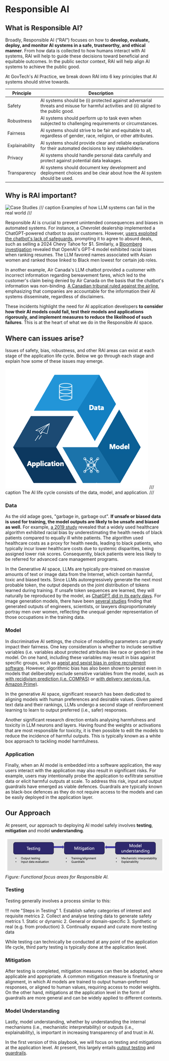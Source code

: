 # Responsible AI

## What is Responsible AI?

Broadly, Responsible AI (“RAI”) focuses on how to **develop, evaluate, deploy, and monitor AI systems in a safe, trustworthy, and ethical manner**. From how data is collected to how humans interact with AI systems, RAI will help to guide these decisions toward beneficial and equitable outcomes. In the public sector context, RAI will help align AI systems to achieve the public good.

At GovTech's AI Practice, we break down RAI into 6 key principles that AI systems should strive towards. 

| Principle    | Description |
|--------------|-------------|
| Safety       | AI systems should be (i) protected against adversarial threats and misuse for harmful activities and (ii) aligned to the public good. |
| Robustness   | AI systems should perform up to task even when subjected to challenging requirements or circumstances. |
| Fairness     | AI systems should strive to be fair and equitable to all, regardless of gender, race, religion, or other attributes. |
| Explainability | AI systems should provide clear and reliable explanations for their automated decisions to key stakeholders. |
| Privacy      | AI systems should handle personal data carefully and protect against potential data leakages. |
| Transparency | AI systems should document key development and deployment choices and be clear about how the AI system should be used. |

## Why is RAI important?

![Case Studies](../images/rai-case-studies.png)
/// caption
Examples of how LLM systems can fail in the real world
///

Responsible AI is crucial to prevent unintended consequences and biases in automated systems. For instance, a Chevrolet dealership implemented a ChatGPT-powered chatbot to assist customers. However, [users exploited the chatbot's lack of safeguards](https://venturebeat.com/ai/a-chevy-for-1-car-dealer-chatbots-show-perils-of-ai-for-customer-service/), prompting it to agree to absurd deals, such as selling a 2024 Chevy Tahoe for $1. Similarly, a [Bloomberg investigation](https://www.bloomberg.com/graphics/2024-openai-gpt-hiring-racial-discrimination/?leadSource=uverify%20wall) revealed that OpenAI's GPT-4 model exhibited racial biases when ranking resumes. The LLM favored names associated with Asian women and ranked those linked to Black men lowest for certain job roles. 

In another example, Air Canada's LLM chatbot provided a customer with incorrect information regarding bereavement fares, which led to the customer's claim being denied by Air Canada on the basis that the chatbot's information was non-binding. [A Canadian tribunal ruled against the airline](https://aibusiness.com/nlp/air-canada-held-responsible-for-chatbot-s-hallucinations-), emphasizing that companies are accountable for the information their AI systems disseminate, regardless of disclaimers. ​

These incidents highlight the need for AI application developers **to consider how their AI models could fail, test their models and applications rigorously, and implement measures to reduce the likelihood of such failures**. This is at the heart of what we do in the Responsible AI space.

## Where can issues arise?

Issues of safety, bias, robustness, and other RAI areas can exist at each stage of the application life cycle. Below we go through each stage and explain how some of these issues may emerge.

![AI Cycle](images/ai_cycle.png)
/// caption
The AI life cycle consists of the data, model, and application.
///

### Data

As the old adage goes, "garbage in, garbage out". **If unsafe or biased data is used for training, the model outputs are likely to be unsafe and biased as well.** For example, ​[a 2019 study](https://www.washingtonpost.com/health/2019/10/24/racial-bias-medical-algorithm-favors-white-patients-over-sicker-black-patients/) revealed that a widely used healthcare algorithm exhibited racial bias by underestimating the health needs of black patients compared to equally ill white patients. The algorithm used healthcare costs as a proxy for health needs, leading to black patients, who typically incur lower healthcare costs due to systemic disparities, being assigned lower risk scores. Consequently, black patients were less likely to be referred for advanced care management programs.

In the Generative AI space, LLMs are typically pre-trained on massive amounts of text or image data from the Internet, which contain harmful, toxic and biased texts. Since LLMs autoregressively generate the next most probable token, the output depends on the joint distribution of tokens learned during training. If unsafe token sequences are learned, they will naturally be reproduced by the model, as [ChatGPT did in its early days](https://www.bloomberg.com/news/newsletters/2022-12-08/chatgpt-open-ai-s-chatbot-is-spitting-out-biased-sexist-results). For image generation models, there have been [several studies](https://www.cigionline.org/articles/generative-ai-tools-are-perpetuating-harmful-gender-stereotypes/) finding that generated outputs of engineers, scientists, or lawyers disproportionately portray men over women, reflecting the unequal gender representation of those occupations in the training data.

### Model

In discriminative AI settings, the choice of modelling parameters can greatly impact their fairness. One key consideration is whether to include sensitive variables (i.e. variables about protected attributes like race or gender) in the model. On one hand, including these variables may result in bias against specific groups, such as [ageist and sexist bias in online recruitment software](https://www.reuters.com/legal/tutoring-firm-settles-us-agencys-first-bias-lawsuit-involving-ai-software-2023-08-10/). However, algorithmic bias has also been shown to persist even in models that deliberately exclude sensitive variables from the model, such as [with recidivism prediction (i.e. COMPAS)](https://www.propublica.org/article/machine-bias-risk-assessments-in-criminal-sentencing) or [with delivery services (i.e. Amazon Prime)](https://www.bloomberg.com/graphics/2016-amazon-same-day/).

In the generative AI space, significant research has been dedicated to aligning models with human preferences and desirable values. Given paired text data and their rankings, LLMs undergo a second stage of reinforcement learning to learn to output preferred (i.e., safer) responses. 

Another significant research direction entails analysing harmfulness and toxicity in LLM neurons and layers. Having found the weights or activations that are most responsible for toxicity, it is then possible to edit the models to reduce the incidence of harmful outputs. This is typically known as a white box approach to tackling model harmfulness. 

### Application

Finally, when an AI model is embedded into a software application, the way users interact with the application may also result in significant risks. For example, users may intentionally probe the application to exfiltrate sensitive data or elicit harmful outputs at scale. To address this risk, input and output guardrails have emerged as viable defences. Guardrails are typically known as black-box defences as they do not require access to the models and can be easily deployed in the application layer. 

## Our Approach

At present, our approach to deploying AI model safely involves **testing**, **mitigation** and model **understanding**. 

![Approach](images/approach_focus.png)
_Figure: Functional focus areas for Responsible AI._


### Testing 

Testing generally involves a process similar to this:

!!! note "Steps in Testing"
    1. Establish safety categories of interest and requisite metrics
    2. Collect and analyse testing data to generate safety metrics
        1. Static or dynamic 
        2. General or domain-specific
        3. Synthetic or real (e.g. from production)
    3. Continually expand and curate more testing data

While testing can technically be conducted at any point of the application life cycle, third party testing is typically done at the application level. 

### Mitigation

After testing is completed, mitigation measures can then be adopted, where applicable and appropriate. A common mitigation measure is finetuning or alignment, in which AI models are trained to output human-preferred responses, or aligned to human values, requiring access to model weights. On the other hand, mitigations at the application level in the form of guardrails are more general and can be widely applied to different contexts. 

### Model Understanding

Lastly, model understanding, whether by understanding the internal mechanisms (i.e., mechanistic interpretability) or outputs (i.e., explainability), is important in increasing transparency of and trust in AI. 

In the first version of this playbook, we will focus on testing and mitigations at the application level. At present, this largely entails [output testing](testing.md) and [guardrails](guardrails.md).
